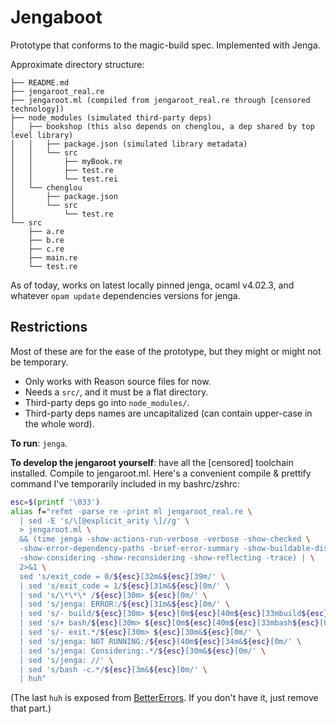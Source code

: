 # Jengaboot

Prototype that conforms to the magic-build spec. Implemented with Jenga.

Approximate directory structure:

```
├── README.md
├── jengaroot_real.re
├── jengaroot.ml (compiled from jengaroot_real.re through [censored technology])
├── node_modules (simulated third-party deps)
│   ├── bookshop (this also depends on chenglou, a dep shared by top level library)
│   │   ├── package.json (simulated library metadata)
│   │   └── src
│   │       ├── myBook.re
│   │       ├── test.re
│   │       └── test.rei
│   └── chenglou
│       ├── package.json
│       └── src
│           └── test.re
└── src
    ├── a.re
    ├── b.re
    ├── c.re
    ├── main.re
    └── test.re
```

As of today, works on latest locally pinned jenga, ocaml v4.02.3, and whatever `opam update` dependencies versions for jenga.

## Restrictions
Most of these are for the ease of the prototype, but they might or might not be temporary.

- Only works with Reason source files for now.
- Needs a `src/`, and it must be a flat directory.
- Third-party deps go into `node_modules/`.
- Third-party deps names are uncapitalized (can contain upper-case in the whole word).

**To run**: `jenga`.

**To develop the jengaroot yourself**: have all the [censored] toolchain installed. Compile to jengaroot.ml. Here's a convenient compile & prettify command I've temporarily included in my bashrc/zshrc:

```sh
esc=$(printf '\033')
alias f="refmt -parse re -print ml jengaroot_real.re \
  | sed -E 's/\[@explicit_arity \]//g' \
  > jengaroot.ml \
  && (time jenga -show-actions-run-verbose -verbose -show-checked \
  -show-error-dependency-paths -brief-error-summary -show-buildable-discovery \
  -show-considering -show-reconsidering -show-reflecting -trace) | \
  2>&1 \
  sed 's/exit_code = 0/${esc}[32m&${esc}[39m/' \
  | sed 's/exit_code = 1/${esc}[31m&${esc}[0m/' \
  | sed 's/\*\*\* /${esc}[30m> ${esc}[0m/' \
  | sed 's/jenga: ERROR:/${esc}[31m&${esc}[0m/' \
  | sed 's/- build/${esc}[30m> ${esc}[0m${esc}[40m${esc}[33mbuild${esc}[0m/' \
  | sed 's/+ bash/${esc}[30m> ${esc}[0m${esc}[40m${esc}[33mbash${esc}[0m/' \
  | sed 's/- exit.*/${esc}[30m> ${esc}[30m&${esc}[0m/' \
  | sed 's/jenga: NOT RUNNING:/${esc}[40m${esc}[34m&${esc}[0m/' \
  | sed 's/jenga: Considering:.*/${esc}[30m&${esc}[0m/' \
  | sed 's/jenga: //' \
  | sed 's/bash -c.*/${esc}[3m&${esc}[0m/' \
  | huh"
```

(The last `huh` is exposed from [BetterErrors](https://github.com/chenglou/BetterErrors). If you don't have it, just remove that part.)
